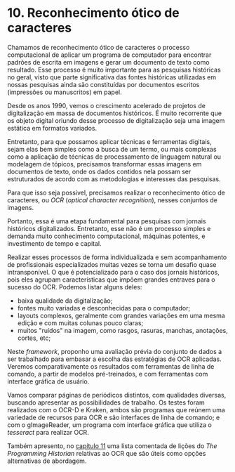# 10. Reconhecimento ótico de caracteres

Chamamos de reconhecimento ótico de caracteres o processo computacional de aplicar um programa de computador para encontrar padrões de escrita em imagens e gerar um documento de texto como resultado. Esse processo é muito importante para as pesquisas históricas no geral, visto que parte significativa das fontes históricas utilizadas em nossas pesquisas ainda são constituídas por documentos escritos (impressões ou manuscritos) em papel. 

Desde os anos 1990, vemos o crescimento acelerado de projetos de digitalização em massa de documentos históricos. É muito recorrente que os objeto digital oriundo desse processo de digitalização seja uma imagem estática em formatos variados.

Entretanto, para que possamos aplicar técnicas e ferramentas digitais, sejam elas bem simples como a busca de um termo, ou mais  complexas como a aplicação de técnicas de processamento de linguagem natural ou modelagem de tópicos, precisamos transformar essas imagens em documentos de texto, onde os dados contidos nela possam ser estruturados de acordo com as metodologias e interesses das pesquisas.

Para que isso seja possível, precisamos realizar o reconhecimento ótico de caracteres, ou *OCR* (*optical character recognition*), nesses conjuntos de imagens.

Portanto, essa é uma etapa fundamental para pesquisas com jornais históricos digitalizados. Entretanto, esse não é um processo simples e demanda muito conhecimento computacional, máquinas potentes, e investimento de tempo e capital.

Realizar esses processos de forma individualizada e sem acompanhamento de profissionais especializados muitas vezes se torna um desafio quase intransponível. O que é potencializado para o caso dos jornais históricos, pois eles agrupam características que impõem grandes entraves para o sucesso do OCR. Podemos listar alguns deles:

- baixa qualidade da digitalização;
- fontes muito variadas e desconhecidas para o computador;
- layouts complexos, geralmente com grandes variações em uma mesma edição e com muitas colunas pouco claras;
- muitos "ruídos" na imagem, como rasgos, rasuras, manchas, anotações, cortes, etc;

Neste *framework*, proponho uma avaliação prévia do conjunto de dados a ser trabalhado para embasar a escolha das estratégias de OCR aplicadas. Veremos comparativamente os resultados com ferramentas de linha de comando, a partir de modelos pré-treinados, e com ferramentas com interface gráfica de usuário.

Vamos comparar páginas de periódicos distintos, com qualidades diversas, buscando apresentar as possibilidades de trabalho. Os testes foram realizados com o OCR-D e Kraken, ambos são programas que reúnem uma variedade de recursos para OCR e são interfaces de linha de comando; e com o gImageReader, um programa com interface gráfica que utiliza o *tesseract* para realizar OCR.

Também apresento, no [capítulo 11](../capitulo11/cap11.ipynb) uma lista comentada de lições do *The Programming Historian* relativas ao OCR que são úteis como opções alternativas de abordagem.